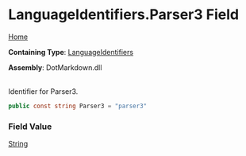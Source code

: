 # LanguageIdentifiers\.Parser3 Field

[Home](../../../README.md)

**Containing Type**: [LanguageIdentifiers](../README.md)

**Assembly**: DotMarkdown\.dll

\
Identifier for Parser3\.

```csharp
public const string Parser3 = "parser3"
```

### Field Value

[String](https://docs.microsoft.com/en-us/dotnet/api/system.string)

